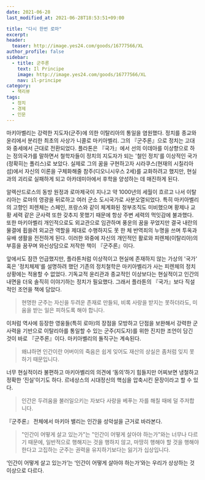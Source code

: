 ```yaml
---
date: 2021-06-28
last_modified_at: 2021-06-28T18:53:51+09:00

title: "다시 한번 로마"
excerpt:
header:
  teaser: http://image.yes24.com/goods/16777566/XL
author_profile: false
sidebar:
  - title: 군주론
    text: Il Principe
    image: http://image.yes24.com/goods/16777566/XL
    nav: il-principe
category:
  - 책리뷰
tags:
  - 정치
  - 경제
  - 인문
---
```

마키아벨리는 강력한 지도자(군주)에 의한 이탈리아의 통일을 염원했다. 정치를 종교와 윤리에서 분리한 최초의 사상가 니콜로 마키아벨리. 그의 『군주론』으로 정치는 고대와 중세에서 근대로 전환되었다. 플라톤은 『국가』에서 선의 이데아를 이상향으로 하는 정의국가를 말하면서 철학자들이 정치의 지도자가 되는 '철인 정치'를 이상적인 국가(정확히는 폴리스)로 보았다. 실제로 그의 꿈을 구현하고자 시라쿠스(현재의 시칠리아섬)에서 자신의 이론을 구체화해줄 참주(디오니시우스 2세)를 교화하려고 했지만, 현실과의 괴리로 실패하게 되고 아카데미아에서 후학을 양성하는 데 매진하게 된다. 

알렉산드로스의 동방 원정과 로마제국이 지나고 약 1000년의 세월이 흐르고 나서 이탈리아는 로마의 영광을 뒤로하고 여러 군소 도시국가로 사분오열되었다. 특히 마키아벨리의 고향인 피렌체는 스페인, 프랑스와 같이 체계화된 정부조직도 미비했으며 황제나 교황 세력 같은 군사력 또한 갖추지 못했기 때문에 항상 주변 세력의 먹잇감에 불과했다. 또한 마키아벨리 개인적으로도 외교관으로 임관하며 풍운의 꿈을 꾸었지만 결국 내란의 물결에 휩쓸려 외교관 역할을 제대로 수행하지도 못 한 체 반역죄의 누명을 쓰며 투옥과 유배 생활을 전전하게 된다. 이러한 와중에 자신의 개인적인 활로와 피렌체(이탈리아)의 부흥을 꿈꾸며 와신상담으로 저작한 책이 『군주론』이다. 

앞에서도 잠깐 언급했지만, 플라톤처럼 이상적이고 현실에 존재하지 않는 가상의 '국가' 혹은 '정치체제'를 설명하려 했던 기존의 정치철학은 마키아벨리가 사는 피렌체의 정치 상황에는 적용할 수 없었다. 기독교적 윤리관과 종교적인 이상보다는 현실적이고 인간의 내면을 더욱 솔직히 이야기하는 정치가 필요했다. 그래서 플라톤의 『국가』보다 직설적인 조언을 책에 담았다.   
  
> 현명한 군주는 자신을 두려운 존재로 만들되, 비록 사랑을 받지는 못하더라도, 미움을 받는 일은 피하도록 해야 합니다.

이처럼 역사에 등장한 영웅들(특히 로마)의 장점을 모방하고 단점을 보완해서 강력한 군사력을 기반으로 이탈리아를 통일할 수 있는 군주(지도자)를 위한 진지한 조언이 담긴 것이 바로 『군주론』이다. 마키아벨리의 돌직구는 계속된다.
  
> 왜냐하면 인간이란 어버이의 죽음은 쉽게 잊어도 재산의 상실은 좀처럼 잊지 못하기 때문입니다. 

너무 현실적이라 불편하고 마키아벨리의 의견에 ‘동의’하기 힘들지만 어찌보면 냉철하고 정확한 ‘진실’이기도 하다. 르네상스의 시대정신의 핵심을 압축시킨 문장이라고 할 수 있다.  

> 인간은 두려움을 불러일으키는 자보다 사랑을 베푸는 자를 해칠 때에 덜 주저합니다.  
  
『군주론』 전체에서 마키아 밸리는 인간을 성악설을 근거로 바라본다. 

>"인간이 어떻게 살고 있는가"는 "인간이 어떻게 살아야 하는가"와는 너무나 다르기 때문에, 일반적으로 행해지는 것을 행하지 않고, 마땅히 행해야 할 것을 행해야 한다고 고집하는 군주는 권력을 유지하기보다는 잃기가 십상입니다.  
  
‘인간이 어떻게 살고 있는가’는 ‘인간이 어떻게 살아야 하는가’와는 우리가 상상하는 것 이상으로 다르다.